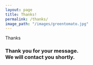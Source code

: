 ```yaml
---
layout: page
title: Thanks!
permalink: /thanks/
image_path: "/images/greentomato.jpg"
---
```

<p class="post-tag">Thanks</p>
<div class="page-content text-center">
  <h3>Thank you for your message.<br /> We will contact you shortly.</h3>
</div>
